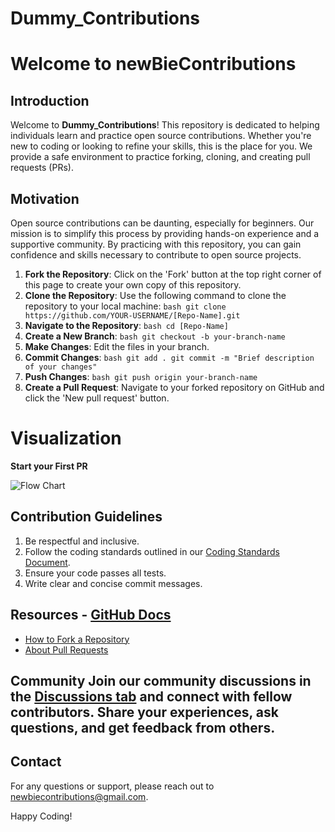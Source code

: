 # Dummy_Contributions

# Welcome to newBieContributions

## Introduction

Welcome to **Dummy_Contributions**! This repository is dedicated to helping individuals learn and practice open source contributions. Whether you're new to coding or looking to refine your skills, this is the place for you. We provide a safe environment to practice forking, cloning, and creating pull requests (PRs).


## Motivation

Open source contributions can be daunting, especially for beginners. Our mission is to simplify this process by providing hands-on experience and a supportive community. By practicing with this repository, you can gain confidence and skills necessary to contribute to open source projects.

1. **Fork the Repository**: Click on the 'Fork' button at the top right corner of this page to create your own copy of this repository.
2. **Clone the Repository**: Use the following command to clone the repository to your local machine: ```bash git clone https://github.com/YOUR-USERNAME/[Repo-Name].git ```
3. **Navigate to the Repository**: ```bash cd [Repo-Name] ```
4. **Create a New Branch**: ```bash git checkout -b your-branch-name ```
5. **Make Changes**: Edit the files in your branch.
6. **Commit Changes**: ```bash git add . git commit -m "Brief description of your changes" ```
7. **Push Changes**: ```bash git push origin your-branch-name ```
8. **Create a Pull Request**: Navigate to your forked repository on GitHub and click the 'New pull request' button.


# Visualization

**Start your First PR**

![Flow Chart](https://github.com/user-attachments/assets/0b4c6cd4-514f-40d3-892e-45943252846b)





## Contribution Guidelines

1. Be respectful and inclusive.
2. Follow the coding standards outlined in our [Coding Standards Document](link-to-coding-standards).
3. Ensure your code passes all tests.
4. Write clear and concise commit messages.
   

## Resources - [GitHub Docs](https://docs.github.com/en)
- [How to Fork a Repository](https://docs.github.com/en/github/getting-started-with-github/fork-a-repo)
- [About Pull Requests](https://docs.github.com/en/github/collaborating-with-issues-and-pull-requests/about-pull-requests)

## Community Join our community discussions in the [Discussions tab](link-to-discussions) and connect with fellow contributors. Share your experiences, ask questions, and get feedback from others. 

## Contact 
For any questions or support, please reach out to newbiecontributions@gmail.com.

Happy Coding!





